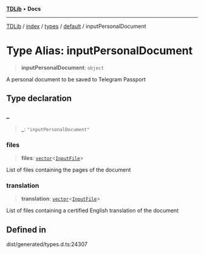 [**TDLib**](../../../../../../README.md) • **Docs**

***

[TDLib](../../../../../../modules.md) / [index](../../../../../README.md) / [types](../../../README.md) / [default](../README.md) / inputPersonalDocument

# Type Alias: inputPersonalDocument

> **inputPersonalDocument**: `object`

A personal document to be saved to Telegram Passport

## Type declaration

### \_

> **\_**: `"inputPersonalDocument"`

### files

> **files**: [`vector`](vector.md)\<[`InputFile`](InputFile.md)\>

List of files containing the pages of the document

### translation

> **translation**: [`vector`](vector.md)\<[`InputFile`](InputFile.md)\>

List of files containing a certified English translation of the document

## Defined in

dist/generated/types.d.ts:24307

